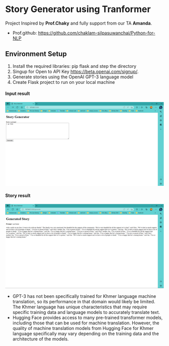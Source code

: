 # Story Generator using Tranformer
Project Inspired by **Prof.Chaky** and fully support from our TA **Amanda**.
- Prof.github: https://github.com/chaklam-silpasuwanchai/Python-for-NLP

## Environment Setup
1. Install the required libraries: pip flask and step the directory
2. Singup for Open to API Key https://beta.openai.com/signup/.
3. Generate stories using the OpenAI GPT-3 language model
4. Create Flask project to run on your local machine

#### Input result
<img src="https://github.com/rambosorn/NLP_Project/blob/main/Improved%20Language%20Modeling/Story%20Generator/image/input.png" alt="Alt text"
title="Optional title">
#### Story result
<img src="https://github.com/rambosorn/NLP_Project/blob/main/Improved%20Language%20Modeling/Story%20Generator/image/result.png" title="Optional title">

- GPT-3 has not been specifically trained for Khmer language machine translation, so its performance in that domain would likely be limited. The Khmer language has unique characteristics that may require specific training data and language models to accurately translate text.
- Hugging Face provides access to many pre-trained transformer models, including those that can be used for machine translation. However, the quality of machine translation models from Hugging Face for Khmer language specifically may vary depending on the training data and the architecture of the models.


